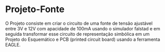 # Projeto-Fonte
O Projeto consiste em criar o circuito de uma fonte de tensão ajustável entre 3V e 12V com apacidade de 100mA usando o simulador falstad e em seguida transformar esse circuito de representação simbólica em um Projeto do Esquemático e PCB (printed circuit board) usando a ferramenta EAGLE.
